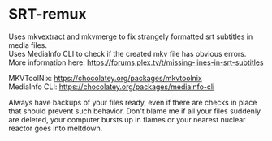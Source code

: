 # SRT-remux
Uses mkvextract and mkvmerge to fix strangely formatted srt subtitles in media files.  
Uses MediaInfo CLI to check if the created mkv file has obvious errors.  
More information here: https://forums.plex.tv/t/missing-lines-in-srt-subtitles

MKVToolNix: https://chocolatey.org/packages/mkvtoolnix  
MediaInfo CLI: https://chocolatey.org/packages/mediainfo-cli

Always have backups of your files ready, even if there are checks in place that should prevent such behavior. 
Don't blame me if all your files suddenly are deleted, your computer bursts up in flames or your nearest nuclear reactor goes into meltdown.
